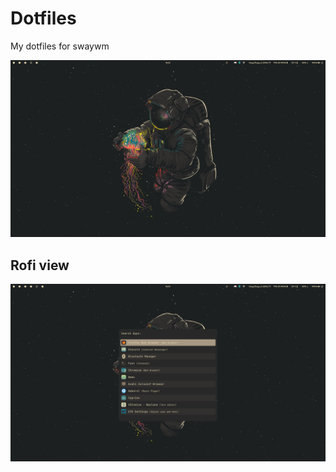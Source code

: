 # Dotfiles
My dotfiles for swaywm


![Home Screenshot](Pictures/Screenshots/home.png)

## Rofi view


![Home Screenshot](Pictures/Screenshots/home_w_rofi.png)
